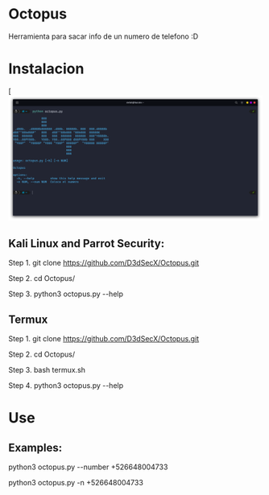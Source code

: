 # Octopus
Herramienta para sacar info de un numero de telefono :D

# Instalacion

[![random1.png](https://github.com/D3dSecX/Octopus/blob/main/Images/Screenshot%20from%202022-05-11%2012-56-29.png)

## Kali Linux and Parrot Security:
Step 1. git clone https://github.com/D3dSecX/Octopus.git

Step 2. cd Octopus/

Step 3. python3 octopus.py --help

## Termux
Step 1. git clone https://github.com/D3dSecX/Octopus.git

Step 2. cd Octopus/

Step 3. bash termux.sh

Step 4. python3 octopus.py --help

# Use

## Examples:

python3 octopus.py --number +526648004733

python3 octopus.py -n +526648004733
